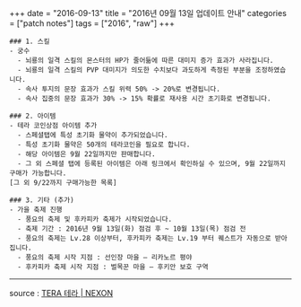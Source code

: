 +++
date = "2016-09-13"
title = "2016년 09월 13일 업데이트 안내"
categories = ["patch notes"]
tags = ["2016", "raw"]
+++

```
### 1. 스킬
- 궁수
  - 뇌룡의 일격 스킬의 몬스터의 HP가 줄어듦에 따른 대미지 증가 효과가 사라집니다.
  - 뇌룡의 일격 스킬의 PVP 대미지가 의도한 수치보다 과도하게 측정된 부분을 조정하였습니다.
  - 속사 투지의 문장 효과가 스킬 위력 50% -> 20%로 변경됩니다.
  - 속사 집중의 문장 효과가 30% -> 15% 확률로 재사용 시간 초기화로 변경됩니다.

### 2. 아이템
- 테라 코인상점 아이템 추가
  - 스페셜탭에 특성 초기화 물약이 추가되었습니다.
  - 특성 초기화 물약은 50개의 테라코인을 필요로 합니다.
  - 해당 아이템은 9월 22일까지만 판매합니다.
  - 그 외 스페셜 탭에 등록된 아이템은 아래 링크에서 확인하실 수 있으며, 9월 22일까지 구매가 가능합니다.
[그 외 9/22까지 구매가능한 목록]

### 3. 기타 (추가)
- 가을 축제 진행
  - 풍요의 축제 및 후카피카 축제가 시작되었습니다.
  - 축제 기간 : 2016년 9월 13일(화) 점검 후 ~ 10월 13일(목) 점검 전 
  - 풍요의 축제는 Lv.28 이상부터, 후카피카 축제는 Lv.19 부터 퀘스트가 자동으로 받아집니다.
  - 풍요의 축제 시작 지점 : 선인장 마을 – 리카노르 평야 
  - 후카피카 축제 시작 지점 : 벌목꾼 마을 – 후키안 보호 구역 
```

----

source : [TERA 테라 | NEXON](http://tera.nexon.com/news/update/view.aspx?n4articlesn=)
